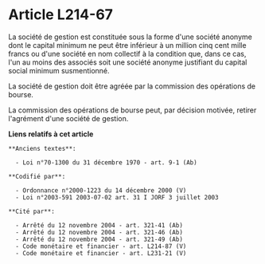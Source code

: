 # Article L214-67

La société de gestion est constituée sous la forme d'une société anonyme dont le capital minimum ne peut être inférieur à un
million cinq cent mille francs ou d'une société en nom collectif à la condition que, dans ce cas, l'un au moins des associés
soit une société anonyme justifiant du capital social minimum susmentionné.

La société de gestion doit être agréée par la commission des opérations de bourse.

La commission des opérations de bourse peut, par décision motivée, retirer l'agrément d'une société de gestion.

**Liens relatifs à cet article**

	**Anciens textes**:

	  - Loi n°70-1300 du 31 décembre 1970 - art. 9-1 (Ab)

	**Codifié par**:

	  - Ordonnance n°2000-1223 du 14 décembre 2000 (V)
	  - Loi n°2003-591 2003-07-02 art. 31 I JORF 3 juillet 2003

	**Cité par**:

	  - Arrêté du 12 novembre 2004 - art. 321-41 (Ab)
	  - Arrêté du 12 novembre 2004 - art. 321-46 (Ab)
	  - Arrêté du 12 novembre 2004 - art. 321-49 (Ab)
	  - Code monétaire et financier - art. L214-87 (V)
	  - Code monétaire et financier - art. L231-21 (V)
